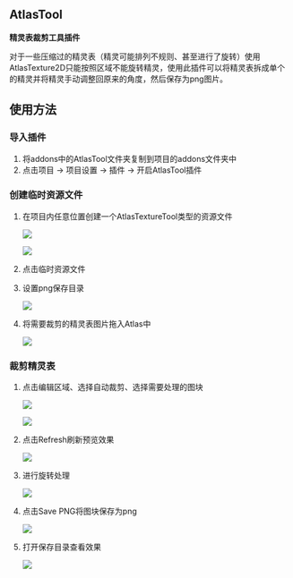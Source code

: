 ## AtlasTool

**精灵表裁剪工具插件**

对于一些压缩过的精灵表（精灵可能排列不规则、甚至进行了旋转）使用AtlasTexture2D只能按照区域不能旋转精灵，使用此插件可以将精灵表拆成单个的精灵并将精灵手动调整回原来的角度，然后保存为png图片。

## 使用方法

### 导入插件

1. 将addons中的AtlasTool文件夹复制到项目的addons文件夹中
2. 点击项目 -> 项目设置 -> 插件 -> 开启AtlasTool插件

### 创建临时资源文件

1. 在项目内任意位置创建一个AtlasTextureTool类型的资源文件

   ![](image/image-1.png)

   ![](image/image.png)

2. 点击临时资源文件
3. 设置png保存目录

   ![](image/image-2.png)

4. 将需要裁剪的精灵表图片拖入Atlas中

   ![](image/image-3.png)

### 裁剪精灵表

1. 点击编辑区域、选择自动裁剪、选择需要处理的图块

   ![](image/image-4.png)

   ![](image/image-5.png)

2. 点击Refresh刷新预览效果

   ![](image/image-6.png)

3. 进行旋转处理

   ![](image/image-7.png)

4. 点击Save PNG将图块保存为png

   ![](image/image-8.png)

5. 打开保存目录查看效果

   ![](image/image-9.png)
